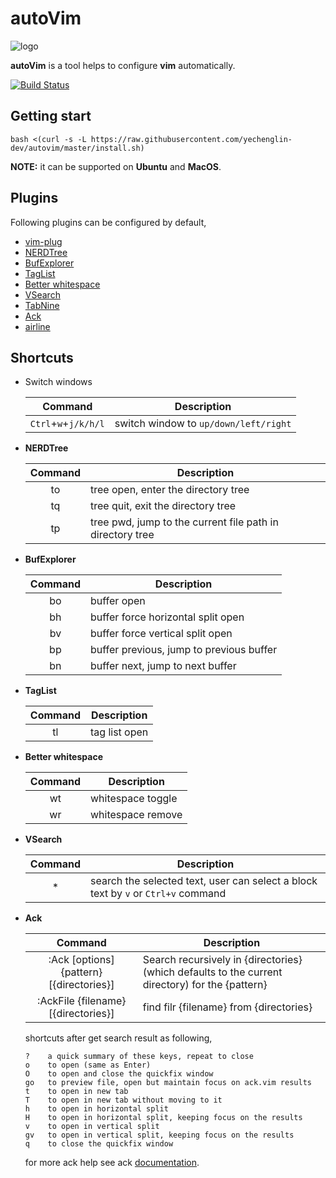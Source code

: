 # autoVim

![logo](./images/logo.png)

**autoVim** is a tool helps to configure **vim** automatically.

[![Build Status](https://travis-ci.org/yechenglin-dev/AutoVim.svg?branch=master)](https://travis-ci.org/yechenglin-dev/AutoVim)

## Getting start

```
bash <(curl -s -L https://raw.githubusercontent.com/yechenglin-dev/autovim/master/install.sh)
```

**NOTE:** it can be supported on **Ubuntu** and **MacOS**.

## Plugins

Following plugins can be configured by default,

* [vim-plug](https://github.com/junegunn/vim-plug.git)
* [NERDTree](https://github.com/scrooloose/nerdtree.git)
* [BufExplorer](https://github.com/jlanzarotta/bufexplorer.git)
* [TagList](https://github.com/vim-scripts/taglist.vim.git)
* [Better whitespace](https://github.com/ntpeters/vim-better-whitespace.git)
* [VSearch](https://github.com/vim-scripts/vsearch.vim.git)
* [TabNine](https://github.com/zxqfl/tabnine-vim.git)
* [Ack](https://github.com/mileszs/ack.vim.git)
* [airline](https://github.com/vim-airline/vim-airline.git)

## Shortcuts

- Switch windows

    | Command | Description |
    |:-------:|-------------|
    | `Ctrl`+`w`+`j/k/h/l` | switch window to `up/down/left/right` |

- **NERDTree**

    | Command | Description |
    |:-------:|-------------|
    | to | tree open, enter the directory tree |
    | tq | tree quit, exit the directory tree |
    | tp | tree pwd, jump to the current file path in directory tree |

- **BufExplorer**

    | Command | Description |
    |:-------:|-------------|
    | bo | buffer open |
    | bh | buffer force horizontal split open |
    | bv | buffer force vertical split open |
    | bp | buffer previous, jump to previous buffer |
    | bn | buffer next, jump to next buffer |

- **TagList**

    | Command | Description |
    |:-------:|-------------|
    | tl | tag list open |

- **Better whitespace**

    | Command | Description |
    |:-------:|-------------|
    | wt | whitespace toggle |
    | wr | whitespace remove |

- **VSearch**

    | Command | Description |
    |:-------:|-------------|
    | * | search the selected text, user can select a block text by `v` or `Ctrl+v`  command |

- **Ack**

    | Command | Description |
    |:-------:|-------------|
    | :Ack [options] {pattern} [{directories}] | Search recursively in {directories} (which defaults to the current directory) for the {pattern} |
    | :AckFile {filename} [{directories}] | find filr {filename} from {directories} |

    shortcuts after get search result as following,

    ```
    ?    a quick summary of these keys, repeat to close
    o    to open (same as Enter)
    O    to open and close the quickfix window
    go   to preview file, open but maintain focus on ack.vim results
    t    to open in new tab
    T    to open in new tab without moving to it
    h    to open in horizontal split
    H    to open in horizontal split, keeping focus on the results
    v    to open in vertical split
    gv   to open in vertical split, keeping focus on the results
    q    to close the quickfix window
    ```

    for more ack help see ack [documentation](https://beyondgrep.com/documentation/).
